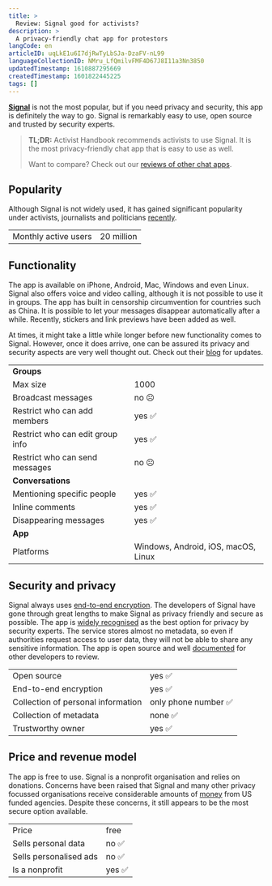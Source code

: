 ```yaml
---
title: >
  Review: Signal good for activists?
description: >
  A privacy-friendly chat app for protestors
langCode: en
articleID: uqLkE1u6I7djRwTyLbSJa-DzaFV-nL99
languageCollectionID: NMru_LfQmilvFMF4D67J8I11a3Nn3850
updatedTimestamp: 1610887295669
createdTimestamp: 1601822445225
tags: []
---
```


[**Signal**](https://signal.org) is not the most popular, but if you need privacy and security, this app is definitely the way to go. Signal is remarkably easy to use, open source and trusted by security experts.

> **TL;DR:** Activist Handbook recommends activists to use Signal. It is the most privacy-friendly chat app that is easy to use as well.
> 
> Want to compare? Check out our [reviews of other chat apps](/tools/chat-apps).

## **Popularity**

Although Signal is not widely used, it has gained significant popularity under activists, journalists and politicians [recently](https://techcrunch.com/2021/01/12/signal-brian-acton-talks-about-exploding-growth-monetization-and-whatsapp-data-sharing-outrage/).

<div><table><tbody><tr><td>Monthly active users</td><td>20 million</td></tr></tbody></table></div>

## **Functionality**

The app is available on iPhone, Android, Mac, Windows and even Linux. Signal also offers voice and video calling, although it is not possible to use it in groups. The app has built in censorship circumvention for countries such as China. It is possible to let your messages disappear automatically after a while. Recently, stickers and link previews have been added as well.

At times, it might take a little while longer before new functionality comes to Signal. However, once it does arrive, one can be assured its privacy and security aspects are very well thought out. Check out their [blog](https://signal.org/blog/) for updates.

<div><table><tbody><tr><td><strong>Groups</strong></td></tr><tr><td>Max size</td><td>1000</td></tr><tr><td>Broadcast messages</td><td>no ☹️</td></tr><tr><td>Restrict who can add members</td><td>yes ✅</td></tr><tr><td>Restrict who can edit group info</td><td>yes ✅</td></tr><tr><td>Restrict who can send messages</td><td>no ☹️</td></tr><tr><td><strong>Conversations</strong></td></tr><tr><td>Mentioning specific people</td><td>yes ✅</td></tr><tr><td>Inline comments</td><td>yes ✅</td></tr><tr><td>Disappearing messages</td><td>yes ✅</td></tr><tr><td><strong>App</strong></td></tr><tr><td>Platforms</td><td>Windows, Android, iOS, macOS, Linux</td></tr></tbody></table></div>

## **Security and privacy**

Signal always uses [end-to-end encryption](/end-to-end-encryption). The developers of Signal have gone through great lengths to make Signal as privacy friendly and secure as possible. The app is [widely recognised](https://proprivacy.com/privacy-service/review/signal) as the best option for privacy by security experts. The service stores almost no metadata, so even if authorities request access to user data, they will not be able to share any sensitive information. The app is open source and well [documented](https://signal.org/docs/) for other developers to review.

<div><table><tbody><tr><td>Open source</td><td>yes ✅</td></tr><tr><td>End-to-end encryption</td><td>yes ✅</td></tr><tr><td>Collection of personal information</td><td>only phone number ✅</td></tr><tr><td>Collection of metadata</td><td>none ✅</td></tr><tr><td>Trustworthy owner</td><td>yes ✅</td></tr></tbody></table></div>

## **Price and revenue model**

The app is free to use. Signal is a nonprofit organisation and relies on donations. Concerns have been raised that Signal and many other privacy focussed organisations receive considerable amounts of [money](https://pando.com/2015/03/01/internet-privacy-funded-by-spooks-a-brief-history-of-the-bbg/) from US funded agencies. Despite these concerns, it still appears to be the most secure option available.

<div><table><tbody><tr><td>Price</td><td>free</td></tr><tr><td>Sells personal data</td><td>no ✅</td></tr><tr><td>Sells personalised ads</td><td>no ✅</td></tr><tr><td>Is a nonprofit</td><td>yes ✅</td></tr></tbody></table></div>